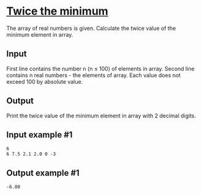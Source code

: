 # [Twice the minimum](https://www.e-olymp.com/en/problems/917)
The array of real numbers is given. Calculate the twice value of the minimum element in array.

## Input
First line contains the number n (n ≤ 100) of elements in array. Second line contains n real numbers - the elements of array. Each value does not exceed 100 by absolute value.

## Output
Print the twice value of the minimum element in array with 2 decimal digits.

## Input example #1
```
6
6 7.5 2.1 2.0 0 -3
```

## Output example #1
```
-6.00
```

